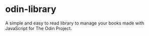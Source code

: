 # odin-library
A simple and easy to read library to manage your books made with JavaScript for The Odin Project.

